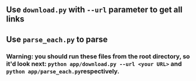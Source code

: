 ## Use `download.py` with `--url` parameter to get all links

## Use `parse_each.py` to parse

### Warning: you should run these files from the root directory, so it'd look next: `python app/download.py --url <your URL>` and `python app/parse_each.py`respectively.
